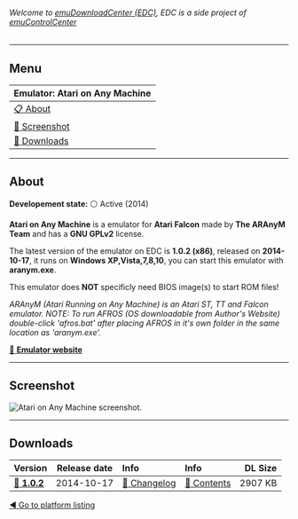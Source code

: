 ###### Welcome to [emuDownloadCenter (EDC)](https://github.com/PhoenixInteractiveNL/emuDownloadCenter/wiki/), EDC is a side project of [emuControlCenter](https://github.com/PhoenixInteractiveNL/emuControlCenter/wiki/)
***
## Menu
| **Emulator: Atari on Any Machine** |
|:---------|
| [:clipboard: About](#about) |
| [:sunrise: Screenshot](#screenshot) |
| [:floppy_disk: Downloads](#downloads) |
***
## About
**Developement state:** :white_circle: Active (2014)

**Atari on Any Machine** is a emulator for **Atari Falcon** made by **The ARAnyM  Team** and has a **GNU GPLv2** license.

The latest version of the emulator on EDC is **1.0.2 (x86)**, released on **2014-10-17**, it runs on **Windows XP,Vista,7,8,10**, you can start this emulator with **aranym.exe**.

This emulator does **NOT** specificly need BIOS image(s) to start ROM files!

_ARAnyM (Atari Running on Any Machine) is an Atari ST, TT and Falcon emulator. NOTE: To run AFROS (OS downloadable from Author's Website) double-click 'afros.bat' after placing AFROS in it's own folder in the same location as 'aranym.exe'._

[:link: **Emulator website**](http://aranym.org/)
***
## Screenshot
![](https://raw.githubusercontent.com/PhoenixInteractiveNL/emuDownloadCenter/master/hooks/aranym/screen.jpg "Atari on Any Machine screenshot.")
***
## Downloads
| Version  | Release date  | Info       | Info       | DL Size    |
|:---------|:-------------:|:-----------|:-----------|-----------:|
| [:floppy_disk: **1.0.2**](https://github.com/PhoenixInteractiveNL/edc-repo0006/raw/master/aranym/1.0.2.7z) | 2014-10-17 | [:page_facing_up: Changelog](https://github.com/PhoenixInteractiveNL/edc-repo0006/blob/master/aranym/1.0.2_changelog.txt) | [:mag_right: Contents](https://github.com/PhoenixInteractiveNL/edc-repo0006/blob/master/aranym/1.0.2_contents.txt) | 2907 KB |

[:arrow_backward: Go to platform listing](https://github.com/PhoenixInteractiveNL/emuDownloadCenter/wiki/EDC-Platform-List)
